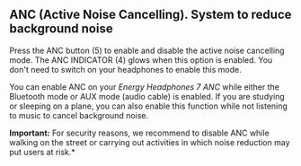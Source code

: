 ## ANC (Active Noise Cancelling). System to reduce background noise

Press the ANC button (5) to enable and disable the active noise cancelling mode. The ANC INDICATOR (4) glows when this option is enabled. You don't need to switch on your headphones to enable this mode. 

You can enable ANC on your *Energy Headphones 7 ANC* while either the Bluetooth mode or AUX mode (audio cable) is enabled. If you are studying or sleeping on a plane, you can also enable this function while not listening to music to cancel background noise.

**Important:** For security reasons, we recommend to disable ANC while walking on the street or carrying out activities in which noise reduction may put users at risk.*

